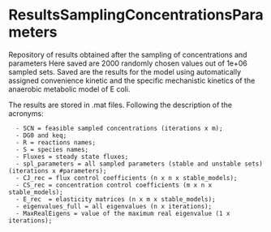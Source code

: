 # ResultsSamplingConcentrationsParameters
Repository of results obtained after the sampling of concentrations and parameters
Here saved are 2000 randomly chosen values out of 1e+06 sampled sets. 
Saved are the results for the model using automatically assigned convenience kinetic and the specific mechanistic kinetics of the anaerobic metabolic model of E coli. 

 The results are stored in .mat files. Following the description of the acronyms: 
 
      - SCN = feasible sampled concentrations (iterations x m);
      - DG0 and keq;
      - R = reactions names;
      - S = species names;
      - Fluxes = steady state fluxes;
      - spl_parameters = all sampled parameters (stable and unstable sets) (iterations x #parameters);
      - CJ_rec = flux control coefficients (n x n x stable_models);
      - CS_rec = concentration control coefficients (m x n x stable_models);
      - E_rec  = elasticity matrices (n x m x stable_models);
      - eigenvalues_full = all eigenvalues (n x iterations);
      - MaxRealEigens = value of the maximum real eigenvalue (1 x iterations);
